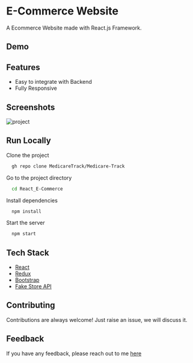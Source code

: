 # E-Commerce Website

A Ecommerce Website made with React.js Framework.


## Demo



## Features

- Easy to integrate with Backend
- Fully Responsive


## Screenshots

![project](https://github.com/MedicareTrack/Medicare-Track/assets/138775873/6baade9c-6e5e-4c2c-ae8d-3e332e067ca4)




## Run Locally

Clone the project

```bash
  gh repo clone MedicareTrack/Medicare-Track
```


Go to the project directory

```bash
  cd React_E-Commerce
```

Install dependencies

```bash
  npm install
```

Start the server

```bash
  npm start
```



## Tech Stack

* [React](https://reactjs.org/)
* [Redux](https://redux.js.org/)
* [Bootstrap](https://getbootstrap.com/)
* [Fake Store API](https://fakestoreapi.com/)

## Contributing

Contributions are always welcome!
Just raise an issue, we will discuss it.


## Feedback

If you have any feedback, please reach out to me [here]()


